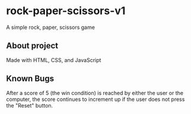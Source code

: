 # rock-paper-scissors-v1
A simple rock, paper, scissors game

## About project
Made with HTML, CSS, and JavaScript

## Known Bugs
After a score of 5 (the win condition) is reached by either the user or the computer, the score continues to increment up if the user does not press the "Reset" button. 
